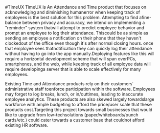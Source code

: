 #TimeUX
TimeUX is An Attendance and Time product that focuses on acknowledging and diminishing humanerror when keeping track of employees is the best solution for this problem. Attempting to find afine-balance between privacy and accuracy, we intend on implementing a "reminder" system thatwill attempt to predict employee behavior and prompt an employee to log their attendance. Thiscould be as simple as sending an employee a notification on their phone that they haven't clockedout of the office even though it's after normal closing hours. once that employee sees thatnotification they can quickly log their attendance without having to go into the app manually.Deploying features like this will require a horizontal development scheme that will span overPCs, smartphones, and the web, while keeping track of all employee data will require developinga server that is able to scale effectively for many employees.

Existing Time and Attendance products rely on their customers’ administrative staff toenforce participation within the software. Employees may forget to log breaks, lunch, or in/outtimes, leading to inaccurate employee analytics. These products are also skewed largely towardslarge workforce with ample budgeting to afford the price/user scale that these products cost.Targeting this project towards small businesses that would like to upgrade from low-techsolutions (paper/whiteboards/punch cards/etc.) could cater towards a customer base that couldnot afford existing HR software.

